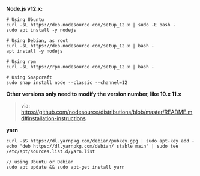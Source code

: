 

**Node.js v12.x:**
```shell
# Using Ubuntu
curl -sL https://deb.nodesource.com/setup_12.x | sudo -E bash -
sudo apt install -y nodejs

# Using Debian, as root
curl -sL https://deb.nodesource.com/setup_12.x | bash -
apt install -y nodejs

# Using rpm
curl -sL https://rpm.nodesource.com/setup_12.x | bash -

# Using Snapcraft
sudo snap install node --classic --channel=12
```

**Other versions only need to modify the version number, like 10.x 11.x**


> via:
> <https://github.com/nodesource/distributions/blob/master/README.md#installation-instructions>


**yarn**
```shell
curl -sS https://dl.yarnpkg.com/debian/pubkey.gpg | sudo apt-key add -
echo "deb https://dl.yarnpkg.com/debian/ stable main" | sudo tee /etc/apt/sources.list.d/yarn.list

// using Ubuntu or Debian
sudo apt update && sudo apt-get install yarn
```